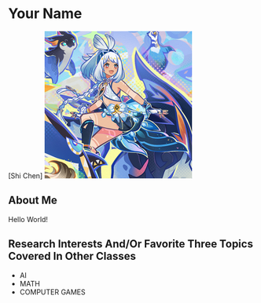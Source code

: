 # Your Name
[Shi Chen]
![Profile Picture](../images/ShiChen.png)

## About Me
Hello World!

## Research Interests And/Or Favorite Three Topics Covered In Other Classes
- AI
- MATH
- COMPUTER GAMES